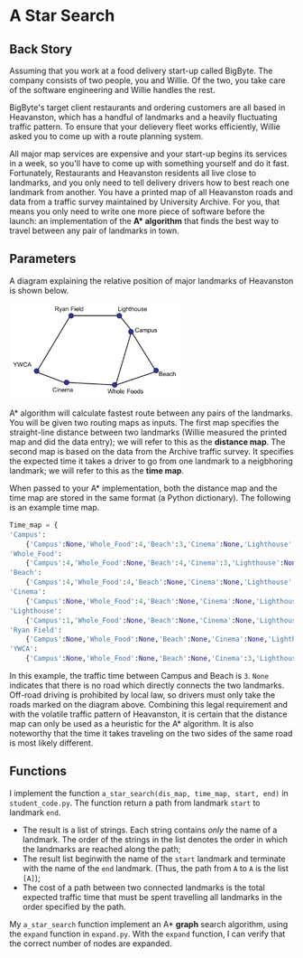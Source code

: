 # A Star Search

## Back Story

Assuming that you work at a food delivery start-up called BigByte. The company consists of two people, you and Willie. Of the two, you take care of the software engineering and Willie handles the rest. 

BigByte's target client restaurants and ordering customers are all based in Heavanston, 
which has a handful of landmarks and a heavily fluctuating traffic pattern. To ensure that your delievery fleet 
works efficiently, Willie asked you to come up with a route planning system. 

All major map services are expensive and your start-up begins its services in a week, 
so you'll have to come up with something yourself and do it fast. 
Fortunately, Restaurants and Heavanston residents all live close to landmarks, and you only need to tell delivery 
drivers how to best reach one landmark from another. You have a printed map of all Heavanston roads 
and data from a traffic survey maintained by University Archive. For you, that means you only need to 
write one more piece of software before the launch: an implementation of the **A\* algorithm** 
that finds the best way to travel between any pair of landmarks in town. 

## Parameters

A diagram explaining the relative position of major landmarks of Heavanston is shown below. 

<img src="map.png" width="60%">

A\* algorithm will calculate fastest route between any pairs of the landmarks. 
You will be given two routing maps as inputs. The first map specifies the straight-line distance 
between two landmarks (Willie measured the printed map and did the data entry); 
we will refer to this as the **distance map**. The second map is based on the data from the Archive traffic survey. 
It specifies the expected time it takes a driver to go from one landmark to a neigbhoring landmark; 
we will refer to this as the **time map**. 

When passed to your A\* implementation, both the distance map and the time map are stored in the 
same format (a Python dictionary). The following is an example time map.

```python
Time_map = {
'Campus':
	{'Campus':None,'Whole_Food':4,'Beach':3,'Cinema':None,'Lighthouse':1,'Ryan Field':None,'YWCA':None},
'Whole_Food':
	{'Campus':4,'Whole_Food':None,'Beach':4,'Cinema':3,'Lighthouse':None,'Ryan Field':None,'YWCA':None},
'Beach':
	{'Campus':4,'Whole_Food':4,'Beach':None,'Cinema':None,'Lighthouse':None,'Ryan Field':None,'YWCA':None},
'Cinema':
	{'Campus':None,'Whole_Food':4,'Beach':None,'Cinema':None,'Lighthouse':None,'Ryan Field':None,'YWCA':2},
'Lighthouse':
	{'Campus':1,'Whole_Food':None,'Beach':None,'Cinema':None,'Lighthouse':None,'Ryan Field':1,'YWCA':None},
'Ryan Field':
	{'Campus':None,'Whole_Food':None,'Beach':None,'Cinema':None,'Lighthouse':2,'Ryan Field':None,'YWCA':5},
'YWCA':
	{'Campus':None,'Whole_Food':None,'Beach':None,'Cinema':3,'Lighthouse':None,'Ryan Field':5,'YWCA':None}}
```

In this example, the traffic time between Campus and Beach is `3`. `None` indicates that there is no road which 
directly connects the two landmarks. Off-road driving is prohibited by local law, so drivers must only take the 
roads marked on the diagram above. Combining this legal requirement and with the volatile traffic pattern of 
Heavanston, it is certain that the distance map can only be used as a heuristic for the A\* algorithm. 
It is also noteworthy that the time it takes traveling on the two sides of the same road is most likely different. 

## Functions

I implement the function `a_star_search(dis_map, time_map, start, end)` in `student_code.py`. 
The function return a path from landmark `start` to landmark `end`. 
* The result is a list of strings. Each string contains _only_ the name of a landmark. The order of the strings in the list denotes the order in which the landmarks are reached along the path;
* The result list beginwith the name of the `start` landmark and terminate with the name of the `end` landmark. (Thus, the path from `A` to `A` is the list `[A]`);
* The cost of a path between two connected landmarks is the total expected traffic time that must be spent travelling all landmarks in the order specified by the path. 

My `a_star_search` function implement an A\* **graph** search algorithm, using the `expand` function in `expand.py`. With the `expand` function, I can verify that the correct number of nodes are expanded.
